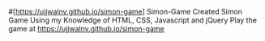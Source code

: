 #[https://ujjwalnv.github.io/simon-game] Simon-Game
Created Simon Game Using my Knowledge of HTML, CSS, Javascript and jQuery
Play the game at https://ujjwalnv.github.io/simon-game

